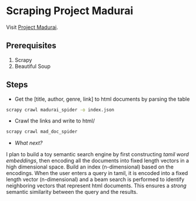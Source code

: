 # Scraping Project Madurai


Visit [Project Madurai](http://www.projectmadurai.org/pmworks.html).


## Prerequisites


1. Scrapy
2. Beautiful Soup

## Steps


* Get the [title, author, genre, link] to html documents by parsing the table

```bash
scrapy crawl madurai_spider -o index.json
```

* Crawl the links and write to html/

```bash
scrapy crawl mad_doc_spider
```

* *What next?*

I plan to build a toy semantic search engine by first constructing *tamil word embeddings*, then encoding all the documents into fixed length vectors in a high dimensional space. Build an index (n-dimensional) based on the encodings. When the user enters a query in tamil, it is encoded into a fixed length vector (n-dimensional) and a beam search is performed to identify neighboring vectors that represent html documents. This ensures a *strong* semantic similarity between the query and the results.
